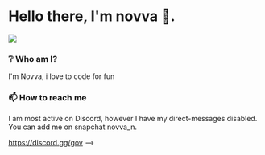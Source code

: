 # Hello there, I'm novva 👋.

![](https://komarev.com/ghpvc/?username=syrmgit)

### ❔ Who am I?
I'm Novva, i love to code for fun

### 📫 How to reach me
I am most active on Discord, however I have my direct-messages disabled. You can add me on snapchat novva_n.

https://discord.gg/gov
-->
